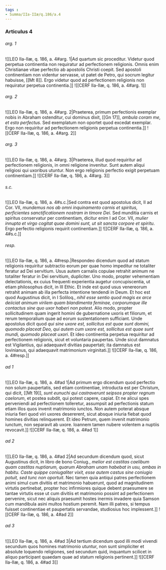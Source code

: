 ```yaml
---
tags : 
- Summa/IIa-IIæ/q.186/a.4
---
```


### Articulus 4

###### arg. 1
![[LEO IIa-IIæ, q. 186, a. 4#arg. 1|Ad quartum sic proceditur. Videtur quod perpetua continentia non requiratur ad perfectionem religionis. Omnis enim Christianae vitae perfectio ab apostolis Christi coepit. Sed apostoli continentiam non videntur servasse, ut patet de Petro, qui socrum legitur habuisse, [[Mt 8]]. Ergo videtur quod ad perfectionem religionis non requiratur perpetua continentia.]]
![[CERF IIa-IIæ, q. 186, a. 4#arg. 1]]

###### arg. 2
![[LEO IIa-IIæ, q. 186, a. 4#arg. 2|Praeterea, primum perfectionis exemplar nobis in Abraham ostenditur, cui dominus dixit, [[Gn 17]], *ambula coram me, et esto perfectus*. Sed exemplatum non oportet quod excedat exemplar. Ergo non requiritur ad perfectionem religionis perpetua continentia.]]
![[CERF IIa-IIæ, q. 186, a. 4#arg. 2]]

###### arg. 3
![[LEO IIa-IIæ, q. 186, a. 4#arg. 3|Praeterea, illud quod requiritur ad perfectionem religionis, in omni religione invenitur. Sunt autem aliqui religiosi qui uxoribus utuntur. Non ergo religionis perfectio exigit perpetuam continentiam.]]
![[CERF IIa-IIæ, q. 186, a. 4#arg. 3]]

###### s.c.
![[LEO IIa-IIæ, q. 186, a. 4#s.c.|Sed contra est quod apostolus dicit, II ad Cor. VII, *mundemus nos ab omni inquinamento carnis et spiritus, perficientes sanctificationem nostram in timore Dei*. Sed munditia carnis et spiritus conservatur per continentiam, dicitur enim I ad Cor. VII, *mulier innupta et virgo cogitat quae domini sunt, ut sit sancta corpore et spiritu*. Ergo perfectio religionis requirit continentiam.]]
![[CERF IIa-IIæ, q. 186, a. 4#s.c.]]

###### resp.
![[LEO IIa-IIæ, q. 186, a. 4#resp.|Respondeo dicendum quod ad statum religionis requiritur subtractio eorum per quae homo impeditur ne totaliter feratur ad Dei servitium. Usus autem carnalis copulae retrahit animum ne totaliter feratur in Dei servitium, dupliciter. Uno modo, propter vehementiam delectationis, ex cuius frequenti experientia augetur concupiscentia, ut etiam philosophus dicit, in III Ethic. Et inde est quod usus venereorum retrahit animam ab illa perfecta intentione tendendi in Deum. Et hoc est quod Augustinus dicit, in I Soliloq., *nihil esse sentio quod magis ex arce deiiciat animum virilem quam blandimenta feminae, corporumque ille contactus sine quo uxor haberi non potest*. Alio modo, propter sollicitudinem quam ingerit homini de gubernatione uxoris et filiorum, et rerum temporalium quae ad eorum sustentationem sufficiant. Unde apostolus dicit quod *qui sine uxore est, sollicitus est quae sunt domini, quomodo placeat Deo, qui autem cum uxore est, sollicitus est quae sunt mundi, quomodo placeat uxori*. Et ideo continentia perpetua requiritur ad perfectionem religionis, sicut et voluntaria paupertas. Unde sicut damnatus est Vigilantius, qui adaequavit divitias paupertati; ita damnatus est Iovinianus, qui adaequavit matrimonium virginitati.]]
![[CERF IIa-IIæ, q. 186, a. 4#resp.]]

###### ad 1
![[LEO IIa-IIæ, q. 186, a. 4#ad 1|Ad primum ergo dicendum quod perfectio non solum paupertatis, sed etiam continentiae, introducta est per Christum, qui dicit, [[Mt 19]], *sunt eunuchi qui castraverunt seipsos propter regnum caelorum*, et postea subdit, qui potest capere, capiat. Et ne alicui spes perveniendi ad perfectionem tolleretur, assumpsit ad perfectionis statum etiam illos quos invenit matrimonio iunctos. Non autem poterat absque iniuria fieri quod viri uxores desererent, sicut absque iniuria fiebat quod homines divitias relinquerent. Et ideo Petrum, quem invenit matrimonio iunctum, non separavit ab uxore. Ioannem tamen nubere volentem a nuptiis revocavit.]]
![[CERF IIa-IIæ, q. 186, a. 4#ad 1]]

###### ad 2
![[LEO IIa-IIæ, q. 186, a. 4#ad 2|Ad secundum dicendum quod, sicut Augustinus dicit, in libro de bono Coniug., *melior est castitas caelibum quam castitas nuptiarum, quarum Abraham unam habebat in usu, ambas in habitu. Caste quippe coniugaliter vixit, esse autem castus sine coniugio potuit, sed tunc non oportuit*. Nec tamen quia antiqui patres perfectionem animi simul cum divitiis et matrimonio habuerunt, quod ad magnitudinem virtutis pertinebat, propter hoc infirmiores quique debent praesumere se tantae virtutis esse ut cum divitiis et matrimonio possint ad perfectionem pervenire, sicut nec aliquis praesumit hostes inermis invadere quia Samson cum mandibula asini multos hostium peremit. Nam illi patres, si tempus fuisset continentiae et paupertatis servandae, studiosius hoc implessent.]]
![[CERF IIa-IIæ, q. 186, a. 4#ad 2]]

###### ad 3
![[LEO IIa-IIæ, q. 186, a. 4#ad 3|Ad tertium dicendum quod illi modi vivendi secundum quos homines matrimonio utuntur, non sunt simpliciter et absolute loquendo religiones, sed secundum quid, inquantum scilicet in aliquo participant quaedam quae ad statum religionis pertinent.]]
![[CERF IIa-IIæ, q. 186, a. 4#ad 3]]

